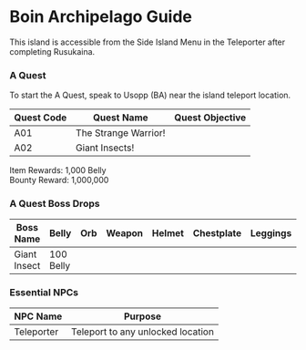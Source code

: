 # Boin Archipelago Guide

This island is accessible from the Side Island Menu in the Teleporter after completing Rusukaina.

### A Quest

To start the A Quest, speak to Usopp (BA) near the island teleport location.

| Quest Code| Quest Name            | Quest Objective|
|-----------|-----------            |-----------|
| A01       | The Strange Warrior!  ||
| A02       | Giant Insects!        ||

Item Rewards: 1,000 Belly<br>
Bounty Reward: 1,000,000

### A Quest Boss Drops

| Boss Name     | Belly      | Orb       | Weapon    | Helmet    | Chestplate | Leggings  | Boots     | Other     |
|-----------    |----------- |-----------|-----------|-----------|----------- |-----------|-----------|-----------|
| Giant Insect  | 100 Belly  |           |           |           |            |           |           |           |

### Essential NPCs

| NPC Name              | Purpose                                   |
|-------------          |-----------                                |
| Teleporter            | Teleport to any unlocked location         |

